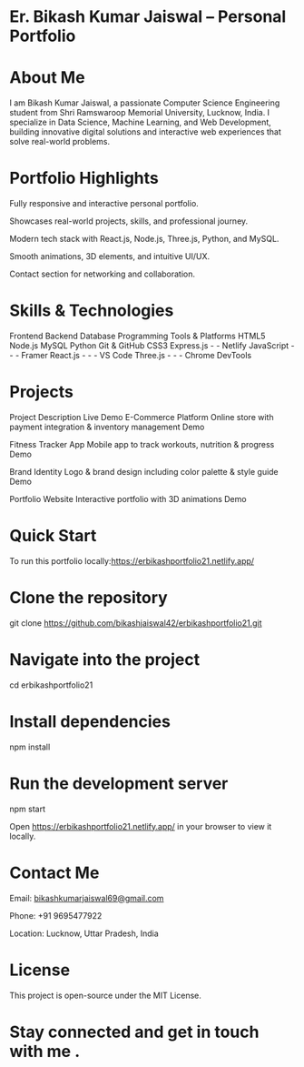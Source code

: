 # Er. Bikash Kumar Jaiswal – Personal Portfolio






# About Me

I am Bikash Kumar Jaiswal, a passionate Computer Science Engineering student from Shri Ramswaroop Memorial University, Lucknow, India. I specialize in Data Science, Machine Learning, and Web Development, building innovative digital solutions and interactive web experiences that solve real-world problems.

# Portfolio Highlights

Fully responsive and interactive personal portfolio.

Showcases real-world projects, skills, and professional journey.

Modern tech stack with React.js, Node.js, Three.js, Python, and MySQL.

Smooth animations, 3D elements, and intuitive UI/UX.

Contact section for networking and collaboration.

#  Skills & Technologies
Frontend	Backend	Database	Programming	Tools & Platforms
HTML5	Node.js	MySQL	Python	Git & GitHub
CSS3	Express.js	-	-	Netlify
JavaScript	-	-	-	Framer
React.js	-	-	-	VS Code
Three.js	-	-	-	Chrome DevTools

# Projects
Project	Description	Live Demo
E-Commerce Platform	Online store with payment integration & inventory management	Demo

Fitness Tracker App	Mobile app to track workouts, nutrition & progress	Demo

Brand Identity	Logo & brand design including color palette & style guide	Demo

Portfolio Website	Interactive portfolio with 3D animations	Demo
# Quick Start

To run this portfolio locally:https://erbikashportfolio21.netlify.app/

# Clone the repository
git clone https://github.com/bikashjaiswal42/erbikashportfolio21.git

# Navigate into the project
cd erbikashportfolio21

# Install dependencies
npm install

# Run the development server
npm start


Open https://erbikashportfolio21.netlify.app/
 in your browser to view it locally.

# Contact Me

Email: bikashkumarjaiswal69@gmail.com

Phone: +91 9695477922

Location: Lucknow, Uttar Pradesh, India

# License

This project is open-source under the MIT License.

 # Stay connected and get in touch with me .


